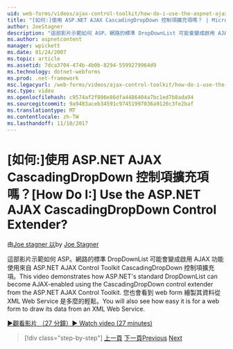 ```yaml
---
uid: web-forms/videos/ajax-control-toolkit/how-do-i-use-the-aspnet-ajax-cascadingdropdown-control-extender
title: "[如何:]使用 ASP.NET AJAX CascadingDropDown 控制項擴充項嗎？ | Microsoft Docs"
author: JoeStagner
description: "這部影片示範如何 ASP。網路的標準 DropDownList 可能會變成啟用 AJAX 功能使用來自 ASP.NET AJAX 除去 CascadingDropDown 控制項擴充項..."
ms.author: aspnetcontent
manager: wpickett
ms.date: 01/24/2007
ms.topic: article
ms.assetid: 7dca3704-474b-4b0b-8294-5599279964d9
ms.technology: dotnet-webforms
ms.prod: .net-framework
msc.legacyurl: /web-forms/videos/ajax-control-toolkit/how-do-i-use-the-aspnet-ajax-cascadingdropdown-control-extender
msc.type: video
ms.openlocfilehash: c9574af2f806e86dfa4486404a7bc1ed7b8ada94
ms.sourcegitcommit: 9a9483aceb34591c97451997036a9120c3fe2baf
ms.translationtype: MT
ms.contentlocale: zh-TW
ms.lasthandoff: 11/10/2017
---
```

<a name="how-do-i-use-the-aspnet-ajax-cascadingdropdown-control-extender"></a><span data-ttu-id="25c9e-104">[如何:]使用 ASP.NET AJAX CascadingDropDown 控制項擴充項嗎？</span><span class="sxs-lookup"><span data-stu-id="25c9e-104">[How Do I:] Use the ASP.NET AJAX CascadingDropDown Control Extender?</span></span>
====================
<span data-ttu-id="25c9e-105">由[Joe stagner 以](https://github.com/JoeStagner)</span><span class="sxs-lookup"><span data-stu-id="25c9e-105">by [Joe Stagner](https://github.com/JoeStagner)</span></span>

<span data-ttu-id="25c9e-106">這部影片示範如何 ASP。網路的標準 DropDownList 可能會變成啟用 AJAX 功能使用來自 ASP.NET AJAX Control Toolkit CascadingDropDown 控制項擴充項。</span><span class="sxs-lookup"><span data-stu-id="25c9e-106">This video demonstrates how ASP.NET's standard DropDownList can become AJAX-enabled using the CascadingDropDown control extender from the ASP.NET AJAX Control Toolkit.</span></span> <span data-ttu-id="25c9e-107">您也會看到 web form 繪製其資料從 XML Web Service 是多麼的輕鬆。</span><span class="sxs-lookup"><span data-stu-id="25c9e-107">You will also see how easy it is for a web form to draw its data from an XML Web Service.</span></span>

[<span data-ttu-id="25c9e-108">&#9654;觀看影片 （27 分鐘）</span><span class="sxs-lookup"><span data-stu-id="25c9e-108">&#9654; Watch video (27 minutes)</span></span>](https://channel9.msdn.com/Blogs/ASP-NET-Site-Videos/how-do-i-use-the-aspnet-ajax-cascadingdropdown-control-extender)

>[!div class="step-by-step"]
<span data-ttu-id="25c9e-109">[上一頁](how-do-i-get-started-with-the-aspnet-ajax-control-toolkit.md)
[下一頁](how-do-i-use-the-aspnet-ajax-textboxwatermark-control-extender.md)</span><span class="sxs-lookup"><span data-stu-id="25c9e-109">[Previous](how-do-i-get-started-with-the-aspnet-ajax-control-toolkit.md)
[Next](how-do-i-use-the-aspnet-ajax-textboxwatermark-control-extender.md)</span></span>
